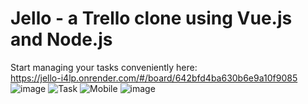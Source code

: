 # Jello - a Trello clone using Vue.js and Node.js

Start managing your tasks conveniently here: <br> https://jello-i4lp.onrender.com/#/board/642bfd4ba630b6e9a10f9085
![image](https://github.com/OriTeicher/Jello/assets/119428349/e6820906-389d-420c-a3f4-41e7fdbb8831)
![Task](https://github.com/OriTeicher/Jello/assets/119428349/b01db122-0d7d-441b-9c1d-0f22c7faef35)
![Mobile](https://github.com/OriTeicher/Jello/assets/119428349/a6c1a833-ba55-4f49-b273-efb4970fe7ac)
![image](https://github.com/OriTeicher/Jello/assets/119428349/2a90a342-78f4-4554-92fd-aa60dd44e2cf)

